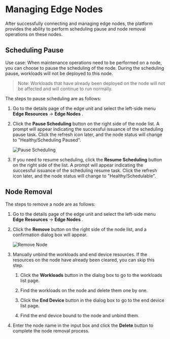 # Managing Edge Nodes

After successfully connecting and managing edge nodes, the platform provides the ability to perform scheduling pause and node removal operations on these nodes.

## Scheduling Pause

Use case: When maintenance operations need to be performed on a node, you can choose to pause the scheduling of the node. During the scheduling pause, workloads will not be deployed to this node.

> Note: Workloads that have already been deployed on the node will not be affected and will continue to run normally.

The steps to pause scheduling are as follows:

1. Go to the details page of the edge unit and select the left-side menu __Edge Resources__ -> __Edge Nodes__ .

2. Click the __Pause Scheduling__ button on the right side of the node list. A prompt will appear indicating the successful issuance of the scheduling pause task. Click the refresh icon later, and the node status will change to "Healthy/Scheduling Paused".

    ![Pause Scheduling](https://docs.daocloud.io/daocloud-docs-images/docs/en/docs/kant/images/node-manage-01.png)

3. If you need to resume scheduling, click the __Resume Scheduling__ button on the right side of the list. A prompt will appear indicating the successful issuance of the scheduling resume task. Click the refresh icon later, and the node status will change to "Healthy/Schedulable".

## Node Removal

The steps to remove a node are as follows:

1. Go to the details page of the edge unit and select the left-side menu __Edge Resources__ -> __Edge Nodes__ .

2. Click the __Remove__ button on the right side of the node list, and a confirmation dialog box will appear.

    ![Remove Node](https://docs.daocloud.io/daocloud-docs-images/docs/en/docs/kant/images/node-manage-02.png)

3. Manually unbind the workloads and end device resources. If the resources on the node have already been cleared, you can skip this step.

    1. Click the __Workloads__ button in the dialog box to go to the workloads list page.

    2. Find the workloads on the node and delete them one by one.

    3. Click the __End Device__ button in the dialog box to go to the end device list page.

    4. Find the end device bound to the node and unbind them.

4. Enter the node name in the input box and click the __Delete__ button to complete the node removal process.
